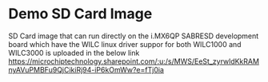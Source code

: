# Demo SD Card Image 
  SD Card image that can run directly on the i.MX6QP SABRESD development board which have the WILC linux driver suppor for both WILC1000 and WILC3000 is uploaded in the below link
     https://microchiptechnology.sharepoint.com/:u:/s/MWS/EeSt_zyrwldKkRAMnyAVuPMBFu9QjCikiRj94-iP6kOmWw?e=fTj0ia 
